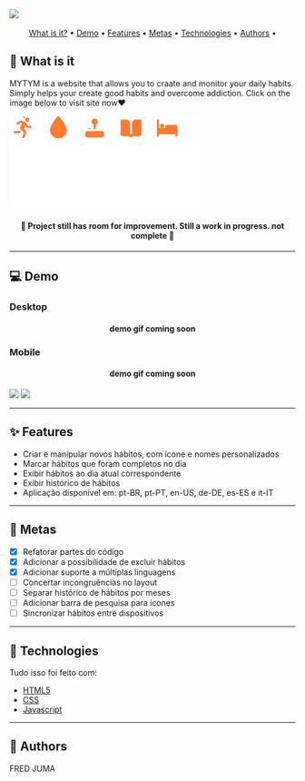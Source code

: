 <img src="https://i.imgur.com/LBMFNWk.png"/>

<p align="center">
 <a href="#whatis">What is it?</a> •
 <a href="#demo">Demo</a> •
 <a href="#features">Features</a> •
 <a href="#goals">Metas</a> •
 <a href="#tech">Technologies</a> • 
 <a href="#author">Authors</a> •
</p>

<h2 id="whatis">🤔 What is it</h2> 
<p>MYTYM is a website that allows you to craate and monitor your daily habits. Simply helps your create good habits and overcome addiction. Click on the image below to visit site now❤️</p>

<a target="_blank" href="http://localhost/MYTYM/"> 
    <img src="./assets/images/logo.svg"/>
</a>

<h4 align="center"> 
	🚧 Project still has room for improvement. Still a work in progress. not complete 🚧
</h4>

---

<h2 id="demo">💻 Demo</h2>

<h3>Desktop</h3>

<h4 align="center"> 
	demo gif coming soon
	</h4>

<h3>Mobile</h3>
<h4 align="center"> 
	demo gif coming soon
	</h4>

<img src="https://i.imgur.com/JR2c05j.gif"/>


<a target="_blank" href="https://www.figma.com/file/rK5jkJOJnE1ylZiOXWJua1/habits.?node-id=473%3A87&t=tkWdrfgm1dn4OLJT-1">
    <img src="https://img.shields.io/static/v1?label=Acesse o layout&message=FIGMA&color=f14e1e&style=for-the-badge&logo=<LOGO>"/>
</a>

---

<h2 id="features">✨ Features</h2>

- Criar e manipular novos hábitos, com ícone e nomes personalizados
- Marcar hábitos que foram completos no dia
- Exibir hábitos ao dia atual correspondente
- Exibir histórico de hábitos
- Aplicação disponível em: pt-BR, pt-PT, en-US, de-DE, es-ES e it-IT

---

<h2 id="goals">🎯 Metas</h2>

- [x] Refatorar partes do código
- [x] Adicionar a possibilidade de excluir hábitos
- [x] Adicionar suporte a múltiplas linguagens
- [ ] Concertar incongruências no layout
- [ ] Separar histórico de hábitos por meses
- [ ] Adicionar barra de pesquisa para ícones
- [ ] Sincronizar hábitos entre dispositivos

---

<h2 id="tech">🔧 Technologies</h2> 
Tudo isso foi feito com:

- [HTML5](https://developer.mozilla.org/pt-BR/docs/Web/HTML)
- [CSS](https://developer.mozilla.org/pt-BR/docs/Web/css)
- [Javascript](https://developer.mozilla.org/pt-BR/docs/Web/javascript)

---

<h2 id="author">👤 Authors</h2>
FRED JUMA

